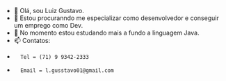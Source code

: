 - 👋 Olá, sou Luiz Gustavo.
- 👀 Estou procuranndo me especializar como desenvolvedor e conseguir um emprego como Dev.
- 🌱 No momento estou estudando mais a fundo a linguagem Java.
- 📫 Contatos: 
-       Tel = (71) 9 9342-2333
-       Email = l.gusstavo01@gmail.com

<!---
lgusstavo01/lgusstavo01 is a ✨ special ✨ repository because its `README.md` (this file) appears on your GitHub profile.
You can click the Preview link to take a look at your changes.
--->
